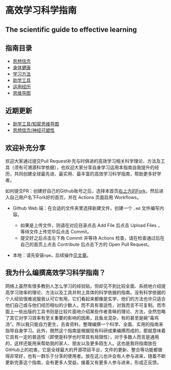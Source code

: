 # 高效学习科学指南

## The scientific guide to effective learning

## 指南目录

- [思想信念](思想信念.md)
- [身体健康](身体健康.md)
- [学习方法](学习方法.md)
- [助学工具](助学工具)
- [运用经历](运用经历)
- [思维导图](高效学习科学指南.png)

## 近期更新

- [助学工具/知犀思维导图](助学工具/知犀思维导图.md)
- [思想信念/神经可塑性](https://github.com/CALMCRAZY/The-scientific-guide-to-effective-learning/blob/main/%E6%80%9D%E6%83%B3%E4%BF%A1%E5%BF%B5.md#%E7%A5%9E%E7%BB%8F%E5%8F%AF%E5%A1%91%E6%80%A7)

## 欢迎补充分享

欢迎大家通过提交Pull Request补充与时俱进的高效学习相关科学理论、方法及工具（须有可溯源科学依据），也欢迎大家分享自身学习运用本指南自我提升的经历，共同创建全球最先进、最实用、最丰富的高效学习科学指南，帮助更多好学者。

如何提交PR：创建好自己的Github账号之后，选择本首页[右上方的Fork](https://github.com/CALMCRAZY/The-scientific-guide-to-effective-learning/fork)，然后进入自己用户名下Fork好的首页，并在 Actions 页面启用 Workflows。

- Github Web 端：在合适的文件夹里选择新建文件，创建一个 `.md` 文件编写内容。
  - 如果是上传文件，则请在对应目录点击 Add File 后点击 Upload Files ，等待文件上传完毕后点击 Commit。
  - 提交好之后点击左下角 Commit 并等待 Actions 检查，请在检查通过后在自己的首页上点击 Contribute 后点击下方的 Open Pull Request。

- 本地：请先安装`npm`，后续操作[见文章](https://chinese.freecodecamp.org/news/how-to-make-your-first-pull-request-on-github/)。

## 我为什么编撰高效学习科学指南？

网络上虽然有很多教别人怎么学习的经验贴，但却见不到比较全面、系统地介绍提高学习效率的理论、方法以及工具并附上具体的科学依据的指南。没有科学依据的个人经验很难说服我认可它有用，它们看起来都像是玄学，他们的方法也许只适合他们自己或与他们经历相似的少数人，而不具有普适性，对我而言不可复制。而市面上一些出版的工具书则是比较片面地介绍某些作者青睐的理论、方法，全然忽略了其它对学习效率有至关重要的影响的因素，且鱼龙混杂，有的甚至是碗“毒鸡汤”。所以我只能自力更生，去查资料，整理编撰一个科学、全面、实用的指南来指导自身学习。此外，既然这个指南是根据现有科研成果编撰而成的，那就意味着它具有一定的普适性（即使是科学也时常具有局限性），对于多数人而言是通用的，这样还能用来帮助我的家人、朋友以及更多陌生人。这也是我将指南放在GitHub上的初衷，它是全球最大的开源项目平台，文件的更新、整合等功能都做得非常好，也有一群乐于分享的使用者。放在这儿也许会有人参与进来，随着不断更新完善这个指南，会有更多人受益，接着又有更多人参与进来，形成正反馈。
